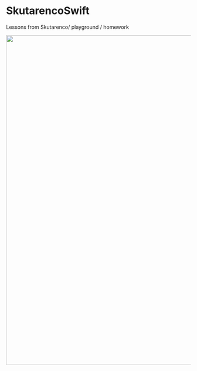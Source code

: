 # SkutarencoSwift
Lessons from Skutarenco/ playground /  homework

<img src="https://www.google.com/url?sa=i&url=https%3A%2F%2Facademiait.ru%2Fcourse%2Fswift-marafon%2F&psig=AOvVaw3Fgaj97FiLs04GH-SvF6ld&ust=1674145305862000&source=images&cd=vfe&ved=2ahUKEwiS_aqzw9H8AhXhmIsKHQPLANQQjRx6BAgAEAo" width="900"/>
